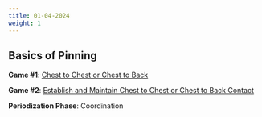 ```yaml
---
title: 01-04-2024
weight: 1
---
```


## Basics of Pinning 

**Game #1**: [Chest to Chest or Chest to Back](/games/pinning/chest_to_chest_chest_to_back)

**Game #2**: [Establish and Maintain Chest to Chest or Chest to Back Contact](/games/pinning/initiating_maintaining_chest_to_back_contact)

**Periodization Phase**: Coordination 